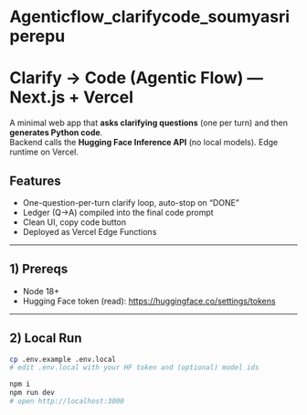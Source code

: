 # Agenticflow_clarifycode_soumyasriperepu

# Clarify → Code (Agentic Flow) — Next.js + Vercel

A minimal web app that **asks clarifying questions** (one per turn) and then **generates Python code**.  
Backend calls the **Hugging Face Inference API** (no local models). Edge runtime on Vercel.

## Features
- One-question-per-turn clarify loop, auto-stop on “DONE”
- Ledger (Q→A) compiled into the final code prompt
- Clean UI, copy code button
- Deployed as Vercel Edge Functions

---

## 1) Prereqs
- Node 18+
- Hugging Face token (read): https://huggingface.co/settings/tokens

---

## 2) Local Run
```bash
cp .env.example .env.local
# edit .env.local with your HF token and (optional) model ids

npm i
npm run dev
# open http://localhost:3000
